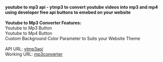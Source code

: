 <b>youtube to mp3 api - ytmp3 to convert youtube videos into mp3 and mp4 using developer free api buttons to emebed on your website</b>
<br><br>
<b>Youtube to Mp3 Converter Features:</b>
<br>
Youtube to Mp3 Button
<br>
Youtube to Mp4 Button
<br>
Custom Background Color Parameter to Suits your Website Theme
<br><br>
API URL: <a href="https://ytmp3api.cyou/">ytmp3api</a>
<br>
Working URL: <a href="https://mp3converter.cyou/">mp3converter</a>
